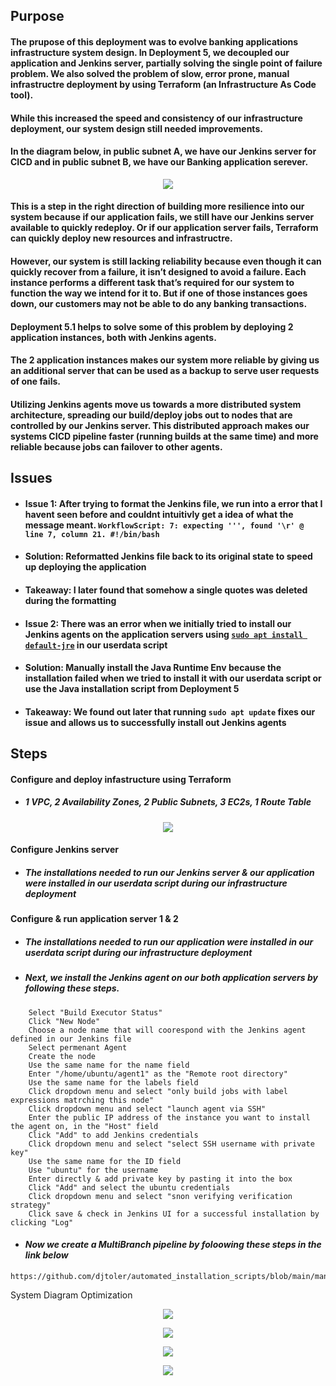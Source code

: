 ## Purpose

#### The prupose of this deployment was to evolve banking applications infrastructure system design. In Deployment 5, we decoupled our application and Jenkins server, partially solving the single point of failure problem. We also solved the problem of slow, error prone, manual infrastructre deployment by using Terraform (an Infrastructure As Code tool). 
#### While this increased the speed and consistency of our infrastructure deployment, our system design still needed improvements.

#### In the diagram below, in public subnet A, we have our Jenkins server for CICD and in public subnet B, we have our Banking application serever. 

<p align="center">
<img src="https://github.com/djtoler/Deployment5_v1/blob/main/dp5Diagram2.png">
</p>

#### This is a step in the right direction of building more resilience into our system because if our application fails, we still have our Jenkins server available to quickly redeploy. Or if our application server fails, Terraform can quickly deploy new resources and infrastructre.

#### However, our system is still lacking reliability because even though it can quickly recover from a failure, it isn’t designed to avoid a failure. Each instance performs a different task that’s required for our system to function the way we intend for it to. But if one of those instances goes down, our customers may not be able to do any banking transactions. 

#### Deployment 5.1 helps to solve some of this problem by deploying 2 application instances, both with Jenkins agents. 

#### The 2 application instances makes our system more reliable by giving us an additional server that can be used as a backup to serve user requests of one fails. 

#### Utilizing Jenkins agents move us towards a more distributed system architecture, spreading our build/deploy jobs out to nodes that are controlled by our Jenkins server. This distributed approach makes our systems CICD pipeline faster (running builds at the same time) and more reliable because jobs can failover to other agents.


## Issues
* #### Issue 1: After trying to format the Jenkins file, we run into a error that I havent seen before and couldnt intuitivly get a idea of what the message meant. `WorkflowScript: 7: expecting ''', found '\r' @ line 7, column 21. #!/bin/bash`
                      
* #### Solution: Reformatted Jenkins file back to its original state to speed up deploying the application
* #### Takeaway: I later found that somehow a single quotes was deleted during the formatting

* #### Issue 2: There was an error when we initially tried to install our Jenkins agents on the application servers using [`sudo apt install default-jre`](https://ubuntu.com/tutorials/install-jre#2-installing-openjdk-jre) in our userdata script
                      
* #### Solution: Manually install the Java Runtime Env because the installation failed when we tried to install it with our userdata script or use the Java installation script from Deployment 5
* #### Takeaway: We found out later that running `sudo apt update` fixes our issue and allows us to successfully install out Jenkins agents


## Steps
#### Configure and deploy infastructure using Terraform
* ##### _1 VPC, 2 Availability Zones, 2 Public Subnets, 3 EC2s, 1 Route Table_
<p align="center">
<img src="https://github.com/djtoler/Deployment5_v1/blob/main/dp5Diagram2.png">
</p>

#### Configure Jenkins server
* ##### _The installations needed to run our Jenkins server & our application were installed in our userdata script during our infrastructure deployment_
  
#### Configure & run application server 1 & 2
* ##### _The installations needed to run our application were installed in our userdata script during our infrastructure deployment_
* ##### _Next, we install the Jenkins agent on our both application servers by following these steps._
```
    Select "Build Executor Status"
    Click "New Node"
    Choose a node name that will coorespond with the Jenkins agent defined in our Jenkins file
    Select permenant Agent
    Create the node
    Use the same name for the name field
    Enter "/home/ubuntu/agent1" as the "Remote root directory"
    Use the same name for the labels field
    Click dropdown menu and select "only build jobs with label expressions matrching this node"
    Click dropdown menu and select "launch agent via SSH"
    Enter the public IP address of the instance you want to install the agent on, in the "Host" field
    Click "Add" to add Jenkins credentials
    Click dropdown menu and select "select SSH username with private key"
    Use the same name for the ID field 
    Use "ubuntu" for the username
    Enter directly & add private key by pasting it into the box
    Click "Add" and select the ubuntu credentials
    Click dropdown menu and select "snon verifying verification strategy"
    Click save & check in Jenkins UI for a successful installation by clicking "Log"
```
* #### _Now we create a MultiBranch pipeline by foloowing these steps in the link below_
```
https://github.com/djtoler/automated_installation_scripts/blob/main/manual_jenkins_multi_branch.txt
```






System Diagram
Optimization


<p align="center">
<img src="https://github.com/djtoler/Deployment5.1/blob/main/dp5.1Diagram.drawio.png">
</p>

<p align="center">
<img src="https://github.com/djtoler/Deployment5.1/blob/main/dp5.1_jenkins_success.PNG">
</p>

<p align="center">
<img src="https://github.com/djtoler/Deployment5.1/blob/main/app_success.PNG">
</p>

<p align="center">
<img src="https://github.com/djtoler/Deployment5.1/blob/main/app_success2.PNG">
</p>
